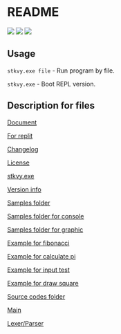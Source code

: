 # README
[![](https://repl.it/badge/github/stekovaya-org/Template)](https://repl.it/github/stekovaya-org/Template) ![](https://img.shields.io/badge/Status-Stable-yellow.svg?style=flat-square) ![](https://img.shields.io/github/repo-size/stekovaya-org/Stekovaya.svg?label=Repo%20size&style=flat-square)
## Usage
`stkvy.exe file` - Run program by file.

`stkvy.exe` - Boot REPL version.

## Description for files
[Document](DOCS.md)

[For replit](.replit)

[Changelog](CHANGELOG.md)

[License](LICENSE)

[stkvy.exe](stkvy.exe)

[Version info](_version)

[Samples folder](sample)

[Samples folder for console](sample/console)

[Samples folder for graphic](sample/graphic)

[Example for fibonacci](sample/console/fibonacci.stk)

[Example for calculate pi](sample/console/pi.stk)

[Example for input test](sample/console/yourname.stk)

[Example for draw square](sample/graphic/square.stk)

[Source codes folder](src)

[Main](src/main.cs)

[Lexer/Parser](src/runner.cs)